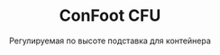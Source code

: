 ---
title: "ConFoot CFU"
subtitle: "Регулируемая по высоте подставка для контейнера"
mainImage: "/images/products/confoot-leg-cfu-main.jpg"
gallery:
  - "/images/products/confoot-leg-cfu-1.jpg"
  - "/images/products/confoot-leg-cfu-2.jpg"
  - "/images/products/confoot-leg-cfu-3.jpg"
shortDescription: "ConFoot CFU — это регулируемая по высоте подставка для контейнера, которая позволяет изменять высоту контейнера от уровня земли до 1,5 метра без использования дополнительного оборудования для работы с контейнерами."
technicalDescription: "ConFoot CFU изготовлена из высококачественной стали и оснащена нашим запатентованным механизмом блокировки для надежного крепления к угловым вставкам контейнера. Она обеспечивает гибкое использование контейнеров в различных условиях и для разнообразных целей."
videoID: "HDhFIRA-oZU"
specifications:
  - name: "Вес"
    value: "46 кг в собранном виде (вес отдельной детали менее 25 кг)"
  - name: "Грузоподъемность"
    value: "20 тонн"
  - name: "Диапазон регулировки"
    value: "0–1,500 мм"
  - name: "Материал"
    value: "Сталь высокого качества"
price: "6.300 EUR"
priceVAT: "7.623 EUR"
pricingNotes: "Доступны скидки при оптовых закупках. Свяжитесь с нами для получения индивидуального предложения."
buyLink: "/contact"
howToUse: |
  1. Поместите CFU под угол контейнера
  2. Включите механизм блокировки
  3. Отрегулируйте высоту по мере необходимости (от уровня земли до более чем метра)
  4. Проверьте надежность крепления
  5. Повторите для всех необходимых углов
benefits:
  - title: "Без дополнительного оборудования"
    description: "Полное обслуживание контейнера с использованием только подставок CFU, что исключает необходимость в тяжелой технике"
  - title: "Регулировка высоты"
    description: "Легко регулируйте высоту контейнера от уровня земли до более чем метра (0–1,500 мм)"
  - title: "Удобный вес"
    description: "Состоит из нескольких частей, каждая из которых весит менее 25 кг, что облегчает их транспортировку"
  - title: "Универсальное применение"
    description: "Подходит для различных отраслей, включая транспортные компании, вооруженные силы, производственные предприятия, розничные сети, порты и гуманитарную помощь"
  - title: "Гибкость использования"
    description: "Позволяет гибко использовать контейнеры в различных условиях и для различных целей"
  - title: "Оптимизация рабочего процесса"
    description: "Оптимизирует процесс обработки контейнеров, повышая эффективность работы"
articleContent: |
  ## Что такое ConFoot CFU?

  ConFoot CFU — это регулируемая по высоте подставка для контейнера, разработанная для обеспечения максимальной универсальности и гибкости при работе с контейнерами. Эта инновационная система позволяет отрегулировать высоту контейнера от уровня земли до более чем метра (0–1,500 мм) без необходимости использования дополнительного оборудования. Модель CFU выделяется своей способностью работать со стандартными морскими контейнерами в различных условиях и для различных целей, что делает ее идеальным выбором для бизнеса в различных отраслях.

  ## Как это работает

  ConFoot CFU крепится непосредственно к угловым креплениям контейнера, обеспечивая надежную базу для погрузки, разгрузки и временного хранения. Регулируемый дизайн обеспечивает гибкость при установке контейнеров на оптимальной высоте, отвечающей вашим требованиям. Система состоит из нескольких частей, каждая из которых весит менее 25 кг, что облегчает их транспортировку операторам, в то время как общий вес подставки в собранном виде составляет 46 кг. Простой механизм крепления позволяет быстро установить и снять подставку, значительно сокращая время и затраты на операции по обработке контейнеров.

  ## Применение ConFoot CFU

  ### Транспортные компании
  ConFoot CFU превосходно подходит для транспортных операций, где необходимы регулировка высоты и гибкость. Транспортные компании могут использовать подставки CFU для легкой погрузки, разгрузки и позиционирования контейнеров без необходимости в дополнительной тяжелой технике, что оптимизирует операции и снижает затраты на оборудование.

  ### Вооруженные силы
  Для вооруженных сил CFU предлагает портативное и универсальное решение для быстрого развертывания контейнерных объектов в различных условиях и на разных территориях. Возможность регулировки высоты позволяет оптимально позиционировать контейнер даже на неровной поверхности.

  ### Производственные предприятия
  Производственные предприятия извлекают выгоду из возможности CFU создавать гибкие производственные схемы с регулируемой высотой контейнеров. Обеспечивая точное размещение контейнеров там, где это необходимо, и на нужной высоте, система способствует эффективному производственному процессу и управлению запасами.

  ### Розничные сети
  Розничные сети могут использовать подставки CFU для временного или сезонного хранения, с возможностью регулирования высоты контейнеров для соответствия уровню загрузки или другим требованиям инфраструктуры.

  ### Порты
  В портовых условиях CFU обеспечивает гибкость при обработке контейнеров и их временном хранении, позволяя эффективно использовать пространство и ресурсы без полной зависимости от тяжелой техники.

  ### Гуманитарная помощь
  Для операций гуманитарной помощи CFU предлагает практичное решение для быстрого развертывания контейнерных объектов в сложных условиях, с возможностью регулировки высоты для адаптации к разным типам местности и оперативным требованиям.

  ## Преимущества ConFoot CFU

  ### Без дополнительного оборудования
  CFU устраняет необходимость в кранах, погрузчиках и другой тяжелой технике при обработке контейнеров, снижая эксплуатационные расходы и зависимость от специализированного оборудования.

  ### Возможность регулировки высоты
  С диапазоном регулировки от 0 до 1,500 мм, CFU предоставляет непревзойденную гибкость в позиционировании контейнеров на оптимальной высоте для различных применений и условий.

  ### Удобный вес
  Несмотря на прочную конструкцию и грузоподъемность 20 тонн, CFU разработана с учетом удобства работы оператора. Отдельные компоненты весят менее 25 кг, что облегчает их сборку и установку.

  ### Универсальное применение
  Конструкция CFU делает ее подходящей для широкого спектра отраслей и применений – от логистики и производства до обороны и гуманитарной помощи.

  ### Оперативная гибкость
  Позволяя контейнерам использоваться в различных условиях и для различных целей, CFU расширяет возможности стандартных морских контейнеров за пределы традиционных задач по перевозке и хранению.

  ## Технические характеристики

  - **Грузоподъемность**: 20 тонн
  - **Общий вес**: 46 кг в собранном виде
  - **Вес компонентов**: отдельные элементы менее 25 кг
  - **Диапазон регулировки**: 0–1,500 мм
  - **Материал**: сталь высокого качества с прочным покрытием
  - **Совместимость**: стандартные угловые крепления морских контейнеров

  ConFoot CFU представляет собой значительный прогресс в технологии обработки контейнеров, предлагая решение, которое сочетает в себе регулируемую высоту, универсальность и простоту эксплуатации в одном продукте.
---